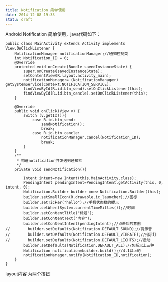 ```yaml
---
title: Notification 简单使用
date: 2014-12-08 19:33
statu: draft
---
```


Android Notification 简单使用，java代码如下：

    public class MainActivity extends Activity implements View.OnClickListener {
        NotificationManager notificationManager;//通知控制类
        int Notification_ID = 0;
        @Override
        protected void onCreate(Bundle savedInstanceState) {
            super.onCreate(savedInstanceState);
            setContentView(R.layout.activity_main);
            notificationManager= (NotificationManager) getSystemService(Context.NOTIFICATION_SERVICE);
            findViewById(R.id.btn_send).setOnClickListener(this);
            findViewById(R.id.btn_cancle).setOnClickListener(this);
        }
    
        @Override
        public void onClick(View v) {
            switch (v.getId()){
                case R.id.btn_send:
                    sendNotification();
                    break;
                case R.id.btn_cancle:
                    notificationManager.cancel(Notification_ID);
                    break;
            }
        }
        /**
         * 构造notification并发送到通知栏
         */
        private void sendNotification(){
    
            Intent intent=new Intent(this,MainActivity.class);
            PendingIntent pendingIntent=PendingIntent.getActivity(this, 0, intent, 0);
            Notification.Builder builder =new Notification.Builder(this);
            builder.setSmallIcon(R.drawable.ic_launcher);//图标
            builder.setTicker("hello");//手机状态栏的提示
            builder.setWhen(System.currentTimeMillis());//时间
            builder.setContentTitle("标题");
            builder.setContentText("内容");
            builder.setContentIntent(pendingIntent);//点击后的意图
    //        builder.setDefaults(Notification.DEFAULT_SOUND);//提示音
    //        builder.setDefaults(Notification.DEFAULT_VIBRATE);//指示灯
    //        builder.setDefaults(Notification.DEFAULT_LIGHTS);//震动
            builder.setDefaults(Notification.DEFAULT_ALL);//包括以上三种
            Notification notification=builder.build();//4.1以上的
            notificationManager.notify(Notification_ID,notification);
        }
    }

layout内容 为两个按钮
